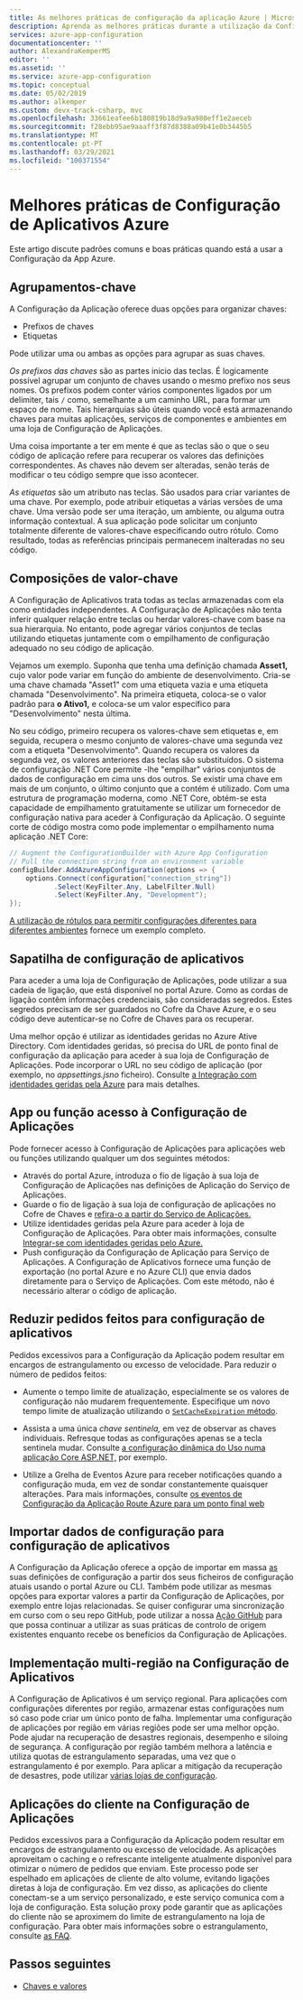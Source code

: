 ```yaml
---
title: As melhores práticas de configuração da aplicação Azure | Microsoft Docs
description: Aprenda as melhores práticas durante a utilização da Configuração da Aplicação Azure. Os tópicos abordados incluem agrupamentos chave, composições de valor-chave, bootstrap de configuração de aplicações, e muito mais.
services: azure-app-configuration
documentationcenter: ''
author: AlexandraKemperMS
editor: ''
ms.assetid: ''
ms.service: azure-app-configuration
ms.topic: conceptual
ms.date: 05/02/2019
ms.author: alkemper
ms.custom: devx-track-csharp, mvc
ms.openlocfilehash: 33661eafee6b180819b18d9a9a980eff1e2aeceb
ms.sourcegitcommit: f28ebb95ae9aaaff3f87d8388a09b41e0b3445b5
ms.translationtype: MT
ms.contentlocale: pt-PT
ms.lasthandoff: 03/29/2021
ms.locfileid: "100371554"
---
```

# <a name="azure-app-configuration-best-practices"></a>Melhores práticas de Configuração de Aplicativos Azure

Este artigo discute padrões comuns e boas práticas quando está a usar a Configuração da App Azure.

## <a name="key-groupings"></a>Agrupamentos-chave

A Configuração da Aplicação oferece duas opções para organizar chaves:

* Prefixos de chaves
* Etiquetas

Pode utilizar uma ou ambas as opções para agrupar as suas chaves.

*Os prefixos das chaves* são as partes inicio das teclas. É logicamente possível agrupar um conjunto de chaves usando o mesmo prefixo nos seus nomes. Os prefixos podem conter vários componentes ligados por um delimiter, tais `/` como, semelhante a um caminho URL, para formar um espaço de nome. Tais hierarquias são úteis quando você está armazenando chaves para muitas aplicações, serviços de componentes e ambientes em uma loja de Configuração de Aplicações.

Uma coisa importante a ter em mente é que as teclas são o que o seu código de aplicação refere para recuperar os valores das definições correspondentes. As chaves não devem ser alteradas, senão terás de modificar o teu código sempre que isso acontecer.

*As etiquetas* são um atributo nas teclas. São usados para criar variantes de uma chave. Por exemplo, pode atribuir etiquetas a várias versões de uma chave. Uma versão pode ser uma iteração, um ambiente, ou alguma outra informação contextual. A sua aplicação pode solicitar um conjunto totalmente diferente de valores-chave especificando outro rótulo. Como resultado, todas as referências principais permanecem inalteradas no seu código.

## <a name="key-value-compositions"></a>Composições de valor-chave

A Configuração de Aplicativos trata todas as teclas armazenadas com ela como entidades independentes. A Configuração de Aplicações não tenta inferir qualquer relação entre teclas ou herdar valores-chave com base na sua hierarquia. No entanto, pode agregar vários conjuntos de teclas utilizando etiquetas juntamente com o empilhamento de configuração adequado no seu código de aplicação.

Vejamos um exemplo. Suponha que tenha uma definição chamada **Asset1,** cujo valor pode variar em função do ambiente de desenvolvimento. Cria-se uma chave chamada "Asset1" com uma etiqueta vazia e uma etiqueta chamada "Desenvolvimento". Na primeira etiqueta, coloca-se o valor padrão para **o Ativo1,** e coloca-se um valor específico para "Desenvolvimento" nesta última.

No seu código, primeiro recupera os valores-chave sem etiquetas e, em seguida, recupera o mesmo conjunto de valores-chave uma segunda vez com a etiqueta "Desenvolvimento". Quando recupera os valores da segunda vez, os valores anteriores das teclas são substituídos. O sistema de configuração .NET Core permite -lhe "empilhar" vários conjuntos de dados de configuração em cima uns dos outros. Se existir uma chave em mais de um conjunto, o último conjunto que a contém é utilizado. Com uma estrutura de programação moderna, como .NET Core, obtém-se esta capacidade de empilhamento gratuitamente se utilizar um fornecedor de configuração nativa para aceder à Configuração da Aplicação. O seguinte corte de código mostra como pode implementar o empilhamento numa aplicação .NET Core:

```csharp
// Augment the ConfigurationBuilder with Azure App Configuration
// Pull the connection string from an environment variable
configBuilder.AddAzureAppConfiguration(options => {
    options.Connect(configuration["connection_string"])
           .Select(KeyFilter.Any, LabelFilter.Null)
           .Select(KeyFilter.Any, "Development");
});
```

[A utilização de rótulos para permitir configurações diferentes para diferentes ambientes](./howto-labels-aspnet-core.md) fornece um exemplo completo.

## <a name="app-configuration-bootstrap"></a>Sapatilha de configuração de aplicativos

Para aceder a uma loja de Configuração de Aplicações, pode utilizar a sua cadeia de ligação, que está disponível no portal Azure. Como as cordas de ligação contêm informações credenciais, são consideradas segredos. Estes segredos precisam de ser guardados no Cofre da Chave Azure, e o seu código deve autenticar-se no Cofre de Chaves para os recuperar.

Uma melhor opção é utilizar as identidades geridas no Azure Ative Directory. Com identidades geridas, só precisa do URL de ponto final de configuração da aplicação para aceder à sua loja de Configuração de Aplicações. Pode incorporar o URL no seu código de aplicação (por exemplo, no *appsettings.jsno* ficheiro). Consulte [a Integração com identidades geridas pela Azure](howto-integrate-azure-managed-service-identity.md) para mais detalhes.

## <a name="app-or-function-access-to-app-configuration"></a>App ou função acesso à Configuração de Aplicações

Pode fornecer acesso à Configuração de Aplicações para aplicações web ou funções utilizando qualquer um dos seguintes métodos:

* Através do portal Azure, introduza o fio de ligação à sua loja de Configuração de Aplicações nas definições de Aplicação do Serviço de Aplicações.
* Guarde o fio de ligação à sua loja de configuração de aplicações no Cofre de Chaves e [refira-o a partir do Serviço de Aplicações.](../app-service/app-service-key-vault-references.md)
* Utilize identidades geridas pela Azure para aceder à loja de Configuração de Aplicações. Para obter mais informações, consulte [Integrar-se com identidades geridas pelo Azure.](howto-integrate-azure-managed-service-identity.md)
* Push configuração da Configuração de Aplicação para Serviço de Aplicações. A Configuração de Aplicativos fornece uma função de exportação (no portal Azure e no Azure CLI) que envia dados diretamente para o Serviço de Aplicações. Com este método, não é necessário alterar o código de aplicação.

## <a name="reduce-requests-made-to-app-configuration"></a>Reduzir pedidos feitos para configuração de aplicativos

Pedidos excessivos para a Configuração da Aplicação podem resultar em encargos de estrangulamento ou excesso de velocidade. Para reduzir o número de pedidos feitos:

* Aumente o tempo limite de atualização, especialmente se os valores de configuração não mudarem frequentemente. Especifique um novo tempo limite de atualização utilizando o [ `SetCacheExpiration` método](/dotnet/api/microsoft.extensions.configuration.azureappconfiguration.azureappconfigurationrefreshoptions.setcacheexpiration).

* Assista a uma única *chave sentinela,* em vez de observar as chaves individuais. Refresque todas as configurações apenas se a tecla sentinela mudar. Consulte [a configuração dinâmica do Uso numa aplicação Core ASP.NET,](enable-dynamic-configuration-aspnet-core.md) por exemplo.

* Utilize a Grelha de Eventos Azure para receber notificações quando a configuração muda, em vez de sondar constantemente quaisquer alterações. Para mais informações, consulte [os eventos de Configuração da Aplicação Route Azure para um ponto final web](./howto-app-configuration-event.md)

## <a name="importing-configuration-data-into-app-configuration"></a>Importar dados de configuração para configuração de aplicativos

A Configuração da Aplicação oferece a opção de importar em massa [as](./howto-import-export-data.md) suas definições de configuração a partir dos seus ficheiros de configuração atuais usando o portal Azure ou CLI. Também pode utilizar as mesmas opções para exportar valores a partir da Configuração de Aplicações, por exemplo entre lojas relacionadas. Se quiser configurar uma sincronização em curso com o seu repo GitHub, pode utilizar a nossa [Ação GitHub](./concept-github-action.md) para que possa continuar a utilizar as suas práticas de controlo de origem existentes enquanto recebe os benefícios da Configuração de Aplicações.

## <a name="multi-region-deployment-in-app-configuration"></a>Implementação multi-região na Configuração de Aplicativos

A Configuração de Aplicativos é um serviço regional. Para aplicações com configurações diferentes por região, armazenar estas configurações num só caso pode criar um único ponto de falha. Implementar uma configuração de aplicações por região em várias regiões pode ser uma melhor opção. Pode ajudar na recuperação de desastres regionais, desempenho e siloing de segurança. A configuração por região também melhora a latência e utiliza quotas de estrangulamento separadas, uma vez que o estrangulamento é por exemplo. Para aplicar a mitigação da recuperação de desastres, pode utilizar [várias lojas de configuração](./concept-disaster-recovery.md). 

## <a name="client-applications-in-app-configuration"></a>Aplicações do cliente na Configuração de Aplicações 

Pedidos excessivos para a Configuração da Aplicação podem resultar em encargos de estrangulamento ou excesso de velocidade. As aplicações aproveitam o caching e o refrescante inteligente atualmente disponível para otimizar o número de pedidos que enviam. Este processo pode ser espelhado em aplicações de cliente de alto volume, evitando ligações diretas à loja de configuração. Em vez disso, as aplicações do cliente conectam-se a um serviço personalizado, e este serviço comunica com a loja de configuração. Esta solução proxy pode garantir que as aplicações do cliente não se aproximem do limite de estrangulamento na loja de configuração. Para obter mais informações sobre o estrangulamento, consulte [as FAQ](./faq.yml#are-there-any-limits-on-the-number-of-requests-made-to-app-configuration).  

## <a name="next-steps"></a>Passos seguintes

* [Chaves e valores](./concept-key-value.md)